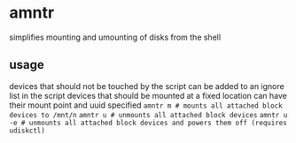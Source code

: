 # amntr
simplifies mounting and umounting of disks from the shell

usage
---
devices that should not be touched by the script can be added to an ignore list in the script
devices that should be mounted at a fixed location can have their mount point and uuid specified
`amntr m # mounts all attached block devices to /mnt/n`
`amntr u # unmounts all attached block devices`
`amntr u -e # unmounts all attached block devices and powers them off (requires udiskctl)`

